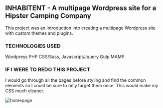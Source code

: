 
## INHABITENT - A multipage Wordpress site for a Hipster Camping Company

This project was an introduction into creating a multipage Wordpress site with custom themes and plugins.

### TECHNOLOGIES USED

Wordpress
PHP
CSS/Sass,
Javascript/Jquery 
Gulp
MAMP

### IF I WERE TO REDO THIS PROJECT

I would go through all the pages before styling and find the common elements so I could be sure to only target them once.
This would make my CSS much cleaner.

![homepage](https://user-images.githubusercontent.com/29875356/30101682-18180f52-92a2-11e7-82c6-d864b6831a45.png)
